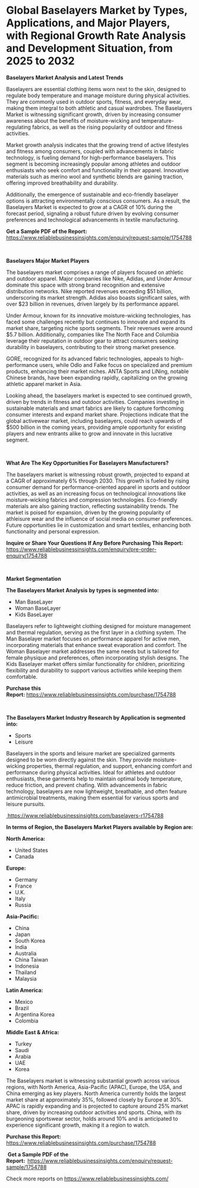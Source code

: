 <p><h1>Global Baselayers Market by Types, Applications, and Major Players, with Regional Growth Rate Analysis and Development Situation, from 2025 to 2032</h1></p><p><strong>Baselayers Market Analysis and Latest Trends</strong></p>
<p><p>Baselayers are essential clothing items worn next to the skin, designed to regulate body temperature and manage moisture during physical activities. They are commonly used in outdoor sports, fitness, and everyday wear, making them integral to both athletic and casual wardrobes. The Baselayers Market is witnessing significant growth, driven by increasing consumer awareness about the benefits of moisture-wicking and temperature-regulating fabrics, as well as the rising popularity of outdoor and fitness activities.</p><p>Market growth analysis indicates that the growing trend of active lifestyles and fitness among consumers, coupled with advancements in fabric technology, is fueling demand for high-performance baselayers. This segment is becoming increasingly popular among athletes and outdoor enthusiasts who seek comfort and functionality in their apparel. Innovative materials such as merino wool and synthetic blends are gaining traction, offering improved breathability and durability.</p><p>Additionally, the emergence of sustainable and eco-friendly baselayer options is attracting environmentally conscious consumers. As a result, the Baselayers Market is expected to grow at a CAGR of 10% during the forecast period, signaling a robust future driven by evolving consumer preferences and technological advancements in textile manufacturing.</p></p>
<p><strong>Get a Sample PDF of the Report:&nbsp;</strong> <a href="https://www.reliablebusinessinsights.com/enquiry/request-sample/1754788?utm_campaign=2317&utm_medium=2&utm_source=Github&utm_content=ia&utm_term=07022025&utm_id=baselayers">https://www.reliablebusinessinsights.com/enquiry/request-sample/1754788</a></p>
<p>&nbsp;</p>
<p><strong>Baselayers Major Market Players</strong></p>
<p><p>The baselayers market comprises a range of players focused on athletic and outdoor apparel. Major companies like Nike, Adidas, and Under Armour dominate this space with strong brand recognition and extensive distribution networks. Nike reported revenues exceeding $51 billion, underscoring its market strength. Adidas also boasts significant sales, with over $23 billion in revenues, driven largely by its performance apparel.</p><p>Under Armour, known for its innovative moisture-wicking technologies, has faced some challenges recently but continues to innovate and expand its market share, targeting niche sports segments. Their revenues were around $5.7 billion. Additionally, companies like The North Face and Columbia leverage their reputation in outdoor gear to attract consumers seeking durability in baselayers, contributing to their strong market presence.</p><p>GORE, recognized for its advanced fabric technologies, appeals to high-performance users, while Odlo and Falke focus on specialized and premium products, enhancing their market niches. ANTA Sports and LiNing, notable Chinese brands, have been expanding rapidly, capitalizing on the growing athletic apparel market in Asia.</p><p>Looking ahead, the baselayers market is expected to see continued growth, driven by trends in fitness and outdoor activities. Companies investing in sustainable materials and smart fabrics are likely to capture forthcoming consumer interests and expand market share. Projections indicate that the global activewear market, including baselayers, could reach upwards of $500 billion in the coming years, providing ample opportunity for existing players and new entrants alike to grow and innovate in this lucrative segment.</p></p>
<p>&nbsp;</p>
<p><strong>What Are The Key Opportunities For Baselayers Manufacturers?</strong></p>
<p><p>The baselayers market is witnessing robust growth, projected to expand at a CAGR of approximately 6% through 2030. This growth is fueled by rising consumer demand for performance-oriented apparel in sports and outdoor activities, as well as an increasing focus on technological innovations like moisture-wicking fabrics and compression technologies. Eco-friendly materials are also gaining traction, reflecting sustainability trends. The market is poised for expansion, driven by the growing popularity of athleisure wear and the influence of social media on consumer preferences. Future opportunities lie in customization and smart textiles, enhancing both functionality and personal expression.</p></p>
<p><strong>Inquire or Share Your Questions If Any Before Purchasing This Report:</strong> <a href="https://www.reliablebusinessinsights.com/enquiry/pre-order-enquiry/1754788?utm_campaign=2317&utm_medium=2&utm_source=Github&utm_content=ia&utm_term=07022025&utm_id=baselayers">https://www.reliablebusinessinsights.com/enquiry/pre-order-enquiry/1754788</a></p>
<p>&nbsp;</p>
<p><strong>Market Segmentation</strong></p>
<p><strong>The Baselayers Market Analysis by types is segmented into:</strong></p>
<p><ul><li>Man BaseLayer</li><li>Woman BaseLayer</li><li>Kids BaseLayer</li></ul></p>
<p><p>Baselayers refer to lightweight clothing designed for moisture management and thermal regulation, serving as the first layer in a clothing system. The Man Baselayer market focuses on performance apparel for active men, incorporating materials that enhance sweat evaporation and comfort. The Woman Baselayer market addresses the same needs but is tailored for female physique and preferences, often incorporating stylish designs. The Kids Baselayer market offers similar functionality for children, prioritizing flexibility and durability to support various activities while keeping them comfortable.</p></p>
<p><strong>Purchase this Report:&nbsp;</strong><a href="https://www.reliablebusinessinsights.com/purchase/1754788?utm_campaign=2317&utm_medium=2&utm_source=Github&utm_content=ia&utm_term=07022025&utm_id=baselayers">https://www.reliablebusinessinsights.com/purchase/1754788</a></p>
<p>&nbsp;</p>
<p><strong>The Baselayers Market Industry Research by Application is segmented into:</strong></p>
<p><ul><li>Sports</li><li>Leisure</li></ul></p>
<p><p>Baselayers in the sports and leisure market are specialized garments designed to be worn directly against the skin. They provide moisture-wicking properties, thermal regulation, and support, enhancing comfort and performance during physical activities. Ideal for athletes and outdoor enthusiasts, these garments help to maintain optimal body temperature, reduce friction, and prevent chafing. With advancements in fabric technology, baselayers are now lightweight, breathable, and often feature antimicrobial treatments, making them essential for various sports and leisure pursuits.</p></p>
<p><a href="https://www.reliablebusinessinsights.com/baselayers-r1754788?utm_campaign=2317&utm_medium=2&utm_source=Github&utm_content=ia&utm_term=07022025&utm_id=baselayers">&nbsp;https://www.reliablebusinessinsights.com/baselayers-r1754788</a></p>
<p><strong>In terms of Region, the Baselayers Market Players available by Region are:</strong></p>
<p>
    <p> <strong> North America: </strong>
        <ul>
            <li>United States</li>
            <li>Canada</li>
        </ul>
        </p> 
    <p> <strong> Europe: </strong>
        <ul>
            <li>Germany</li>
            <li>France</li>
            <li>U.K.</li>
            <li>Italy</li>
            <li>Russia</li>
        </ul>
        </p> 
    <p> <strong> Asia-Pacific: </strong>
        <ul>
            <li>China</li>
            <li>Japan</li>
            <li>South Korea</li>
            <li>India</li>
            <li>Australia</li>
            <li>China Taiwan</li>
            <li>Indonesia</li>
            <li>Thailand</li>
            <li>Malaysia</li>
        </ul>
        </p> 
    <p> <strong> Latin America: </strong>
        <ul>
            <li>Mexico</li>
            <li>Brazil</li>
            <li>Argentina Korea</li>
            <li>Colombia</li>
        </ul>
        </p> 
    <p> <strong> Middle East & Africa: </strong>
        <ul>
            <li>Turkey</li>
            <li>Saudi</li>
            <li>Arabia</li>
            <li>UAE</li>
            <li>Korea</li>
        </ul>
    </p>
    </p>
<p><p>The Baselayers market is witnessing substantial growth across various regions, with North America, Asia-Pacific (APAC), Europe, the USA, and China emerging as key players. North America currently holds the largest market share at approximately 35%, followed closely by Europe at 30%. APAC is rapidly expanding and is projected to capture around 25% market share, driven by increasing outdoor activities and sports. China, with its burgeoning sportswear sector, holds around 10% and is anticipated to experience significant growth, making it a region to watch.</p></p>
<p><strong>Purchase this Report: </strong><a href="https://www.reliablebusinessinsights.com/purchase/1754788?utm_campaign=2317&utm_medium=2&utm_source=Github&utm_content=ia&utm_term=07022025&utm_id=baselayers">https://www.reliablebusinessinsights.com/purchase/1754788</a></p>
<p>&nbsp;<strong>Get a Sample PDF of the Report:&nbsp;&nbsp;</strong><a href="https://www.reliablebusinessinsights.com/enquiry/request-sample/1754788?utm_campaign=2317&utm_medium=2&utm_source=Github&utm_content=ia&utm_term=07022025&utm_id=baselayers">https://www.reliablebusinessinsights.com/enquiry/request-sample/1754788</a></p>
<p><strong></strong></p>
<p>Check more reports on <a href="https://www.reliablebusinessinsights.com/?utm_campaign=2317&utm_medium=2&utm_source=Github&utm_content=ia&utm_term=07022025&utm_id=baselayers">https://www.reliablebusinessinsights.com/</a></p>